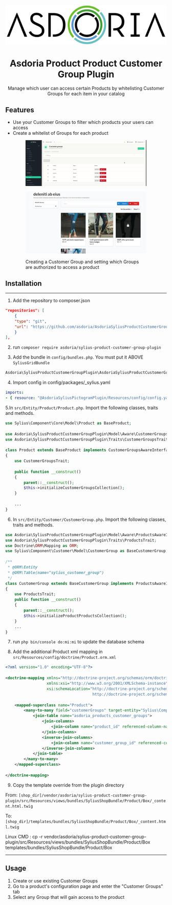 <p align="center">
</p>

![Example of a product's customer group customization](doc/asdoria.jpg)

<h1 align="center">Asdoria Product Product Customer Group Plugin</h1>

<p align="center">Manage which user can access certain Products by whitelisting Customer Groups for each item in your catalog </p>

## Features

+ Use your Customer Groups to filter which products your users can access
+ Create a whitelist of Groups for each product

<div style="max-width: 75%; height: auto; margin: auto">


![Example of a product's groups whitelisting](doc/guide.gif)

![Example of a product's groups whitelisting](doc/guide_1.png)
</div>



<div style="max-width: 75%; height: auto; margin: auto">


Creating a Customer Group and setting which Groups are authorized to access a product



</div>

## Installation

---
1. Add the repository to composer.json

```JSON
"repositories": [
    {
    "type": "git",
    "url": "https://github.com/asdoria/AsdoriaSyliusProductCustomerGroup.git"
    }
],
```
2. run `composer require asdoria/sylius-product-customer-group-plugin`


3. Add the bundle in `config/bundles.php`. You must put it ABOVE `SyliusGridBundle`

```PHP
Asdoria\SyliusProductCustomerGroupPlugin\AsdoriaSyliusProductCustomerGroupPlugin::class => ['all' => true],
```

4. Import config in config/packages/_sylius.yaml

```yaml
imports:
- { resource: "@AsdoriaSyliusPictogramPlugin/Resources/config/config.yaml"}
```

5.In `src/Entity/Product/Product.php`. Import the following classes, traits and methods.

```PHP
use Sylius\Component\Core\Model\Product as BaseProduct;

use Asdoria\SyliusProductCustomerGroupPlugin\Model\Aware\CustomerGroupsAwareInterface;
use Asdoria\SyliusProductCustomerGroupPlugin\Traits\CustomerGroupsTrait;

class Product extends BaseProduct implements CustomerGroupsAwareInterface
{
    use CustomerGroupsTrait;
    
    public function __construct()
    {
        parent::__construct();
        $this->initializeCustomerGroupsCollection();
    }
    
    ...
}
```
6. In `src/Entity/Customer/CustomerGroup.php`. Import the following classes, traits and methods.
```PHP
use Asdoria\SyliusProductCustomerGroupPlugin\Model\Aware\ProductsAwareInterface;
use Asdoria\SyliusProductCustomerGroupPlugin\Traits\ProductsTrait;
use Doctrine\ORM\Mapping as ORM;
use Sylius\Component\Customer\Model\CustomerGroup as BaseCustomerGroup;

/**
 * @ORM\Entity
 * @ORM\Table(name="sylius_customer_group")
 */
class CustomerGroup extends BaseCustomerGroup implements ProductsAwareInterface
{
    use ProductsTrait;
    public function __construct()
    {
        parent::__construct();
        $this->initializeProductProductsCollection();
    }
    ...
}

```
7. run `php bin/console do:mi:mi` to update the database schema

8. Add the additional Product xml mapping in `src/Resources/config/doctrine/Product.orm.xml`
```XML
<?xml version="1.0" encoding="UTF-8"?>

<doctrine-mapping xmlns="http://doctrine-project.org/schemas/orm/doctrine-mapping"
                  xmlns:xsi="http://www.w3.org/2001/XMLSchema-instance"
                  xsi:schemaLocation="http://doctrine-project.org/schemas/orm/doctrine-mapping
                                      http://doctrine-project.org/schemas/orm/doctrine-mapping.xsd">
    
    <mapped-superclass name="Product">
        <many-to-many field="customerGroups" target-entity="Sylius\Component\Customer\Model\CustomerGroupInterface">
            <join-table name="asdoria_products_customer_groups">
                <join-columns>
                    <join-column name="product_id" referenced-column-name="id" />
                </join-columns>
                <inverse-join-columns>
                    <join-column name="customer_group_id" referenced-column-name="id" />
                </inverse-join-columns>
            </join-table>
        </many-to-many>
    </mapped-superclass>
    
</doctrine-mapping>
```

9. Copy the template override from the plugin directory

From: `[shop_dir]/vendor/asdoria/sylius-product-customer-group-plugin/src/Resources/views/bundles/SyliusShopBundle/Product/Box/_content.html.twig`

To: `[shop_dir]/templates/bundles/SyliusShopBundle/Product/Box/_content.html.twig`

Linux CMD : cp -r vendor/asdoria/sylius-product-customer-group-plugin/src/Resources/views/bundles/SyliusShopBundle/Product/Box templates/bundles/SyliusShopBundle/Product/Box

---
## Usage

1. Create or use existing Customer Groups
2. Go to a product's configuration page and enter the "Customer Groups" tab
3. Select any Group that will gain access to the product




